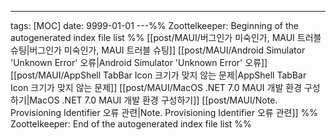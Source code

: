 ---
tags: [MOC]
date: 9999-01-01
---%% Zoottelkeeper: Beginning of the autogenerated index file list  %%
 [[post/MAUI/버그인가 미숙인가, MAUI 트러블 슈팅|버그인가 미숙인가, MAUI 트러블 슈팅]]
 [[post/MAUI/Android Simulator 'Unknown Error' 오류|Android Simulator 'Unknown Error' 오류]]
 [[post/MAUI/AppShell TabBar Icon 크기가 맞지 않는 문제|AppShell TabBar Icon 크기가 맞지 않는 문제]]
 [[post/MAUI/MacOS .NET 7.0 MAUI 개발 환경 구성하기|MacOS .NET 7.0 MAUI 개발 환경 구성하기]]
 [[post/MAUI/Note. Provisioning Identifier 오류 관련|Note. Provisioning Identifier 오류 관련]]
%% Zoottelkeeper: End of the autogenerated index file list  %%
